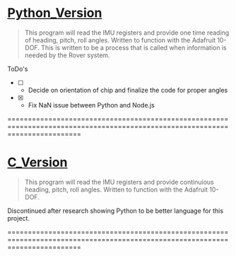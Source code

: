 
[Python_Version](https://github.com/CSUFTitanRover/TitanRover/tree/master2017/GPS/IMU/Python_Version)
==============================================================================================================================

>This program will read the IMU registers and provide one time reading of heading, pitch, roll angles.  Written to function with the Adafruit 10-DOF.  This is written to be a process that is called when information is needed by the Rover system. 

ToDo's
- [ ] - Decide on orientation of chip and finalize the code for proper angles
- [x] - Fix NaN issue between Python and Node.js

==============================================================================================================================



[C_Version](https://github.com/CSUFTitanRover/TitanRover/tree/master2017/GPS/IMU/C_Version)
==============================================================================================================================

>This program will read the IMU registers and provide continuious heading, pitch, roll angles.  Written to function with the Adafruit 10-DOF.

Discontinued after research showing Python to be better language for this project.

==============================================================================================================================


